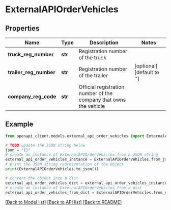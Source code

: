 # ExternalAPIOrderVehicles


## Properties

Name | Type | Description | Notes
------------ | ------------- | ------------- | -------------
**truck_reg_number** | **str** | Registration number of the truck | 
**trailer_reg_number** | **str** | Registration number of the trailer | [optional] [default to '']
**company_reg_code** | **str** | Official registration number of the company that owns the vehicle | 

## Example

```python
from openapi_client.models.external_api_order_vehicles import ExternalAPIOrderVehicles

# TODO update the JSON string below
json = "{}"
# create an instance of ExternalAPIOrderVehicles from a JSON string
external_api_order_vehicles_instance = ExternalAPIOrderVehicles.from_json(json)
# print the JSON string representation of the object
print(ExternalAPIOrderVehicles.to_json())

# convert the object into a dict
external_api_order_vehicles_dict = external_api_order_vehicles_instance.to_dict()
# create an instance of ExternalAPIOrderVehicles from a dict
external_api_order_vehicles_from_dict = ExternalAPIOrderVehicles.from_dict(external_api_order_vehicles_dict)
```
[[Back to Model list]](../README.md#documentation-for-models) [[Back to API list]](../README.md#documentation-for-api-endpoints) [[Back to README]](../README.md)


